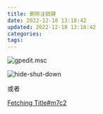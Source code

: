 ```yaml
---
title: 删除注销键
date: 2022-12-18 13:18:42
updated: 2022-12-18 13:18:42
categories:
tags:
---
```


![gpedit.msc](gpedit.png)

![hide-shut-down](hide-shut-down.png)

或者

[Fetching Title#m7c2](https://superuser.com/questions/983797/how-to-remove-shutdown-option-in-start-menu-of-windows-10)
